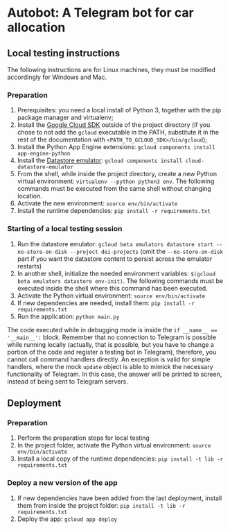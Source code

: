 # Autobot: A Telegram bot for car allocation
## Local testing instructions
The following instructions are for Linux machines, they must be modified accordingly for Windows and Mac.
### Preparation
1. Prerequisites: you need a local install of Python 3, together with the pip package manager and virtualenv;
1. Install the [Google Cloud SDK](https://cloud.google.com/sdk/) outside of the project directory (if you chose to not add the `gcloud` executable in the PATH, substitute it in the rest of the documentation with `<PATH_TO_GCLOUD_SDK>/bin/gcloud`);
1. Install the Python App Engine extensions: `gcloud components install app-engine-python`
1. Install the [Datastore emulator](https://cloud.google.com/datastore/docs/tools/datastore-emulator): `gcloud components install cloud-datastore-emulator`
1. From the shell, while inside the project directory, create a new Python virtual environment: `virtualenv --python python3 env`. The following commands must be executed from the same shell without changing location.
1. Activate the new environment: `source env/bin/activate`
1. Install the runtime dependencies: `pip install -r requirements.txt`

### Starting of a local testing session
1. Run the datastore emulator: `gcloud beta emulators datastore start --no-store-on-disk --project dei-projects` (omit the `--no-store-on-disk` part if you want the datastore content to persist across the emulator restarts)
1. In another shell, initialize the needed environment variables: `$(gcloud beta emulators datastore env-init)`. The following commands must be executed inside the shell where this command has been executed.
1. Activate the Python virtual environment: `source env/bin/activate`
1. If new dependencies are needed, install them: `pip install -r requirements.txt`
1. Run the application: `python main.py`

The code executed while in debugging mode is inside the `if __name__ == '__main__':` block. Remember that no connection to Telegram is possible while running locally (actually, that is possible, but you have to change a portion of the code and register a testing bot in Telegram), therefore, you cannot call command handlers directly. An exception is valid for simple handlers, where the mock `update` object is able to mimick the necessary functionality of Telegram. In this case, the answer will be printed to screen, instead of being sent to Telegram servers.

## Deployment
### Preparation
1. Perform the preparation steps for local testing
1. In the project folder, activate the Python virtual environment: `source env/bin/activate`
1. Install a local copy of the runtime dependencies: `pip install -t lib -r requirements.txt`

### Deploy a new version of the app
1. If new dependencies have been added from the last deployment, install them from inside the project folder: `pip install -t lib -r requirements.txt`
1. Deploy the app: `gcloud app deploy`
